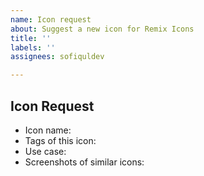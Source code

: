 ```yaml
---
name: Icon request
about: Suggest a new icon for Remix Icons
title: ''
labels: ''
assignees: sofiquldev

---
```


<!--Note: Before creating an icon request, please search to see if someone has already raised the same request. If there is an open request, please add a reaction 👍and subscribe the issue.-->

## Icon Request

* Icon name: 
* Tags of this icon: 
* Use case: 
* Screenshots of similar icons:
